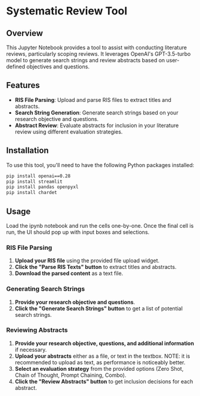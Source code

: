 # Systematic Review Tool

## Overview

This Jupyter Notebook provides a tool to assist with conducting literature reviews, particularly scoping reviews. It leverages OpenAI's GPT-3.5-turbo model to generate search strings and review abstracts based on user-defined objectives and questions.

## Features

- **RIS File Parsing**: Upload and parse RIS files to extract titles and abstracts.
- **Search String Generation**: Generate search strings based on your research objective and questions.
- **Abstract Review**: Evaluate abstracts for inclusion in your literature review using different evaluation strategies.

## Installation

To use this tool, you'll need to have the following Python packages installed:

```bash
pip install openai==0.28
pip install streamlit
pip install pandas openpyxl
pip install chardet
```

## Usage
Load the ipynb notebook and run the cells one-by-one. Once the final cell is run, the UI should pop up with input boxes and selections.

### RIS File Parsing

1. **Upload your RIS file** using the provided file upload widget.
2. **Click the "Parse RIS Texts" button** to extract titles and abstracts.
3. **Download the parsed content** as a text file.

### Generating Search Strings

1. **Provide your research objective and questions**.
2. **Click the "Generate Search Strings" button** to get a list of potential search strings.

### Reviewing Abstracts

1. **Provide your research objective, questions, and additional information** if necessary.
2. **Upload your abstracts** either as a file, or text in the textbox. NOTE: it is recommended to upload as text, as performance is noticeably better.
3. **Select an evaluation strategy** from the provided options (Zero Shot, Chain of Thought, Prompt Chaining, Combo).
4. **Click the "Review Abstracts" button** to get inclusion decisions for each abstract.


